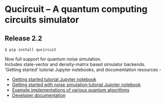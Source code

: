 # Qucircuit – A quantum computing circuits simulator
## Release 2.2

`$ pip install qucircuit`

Now full support for quantum noise simulation.  
Includes state-vector and density-matrix based simulator backends.  
'Getting started' tutorial Jupyter notebooks, and documentation resources - 
* [Getting started tutorial Jupyter notebook](https://github.com/atulvarshneya/quantum-computing/tree/master/examples/qckt/Getting-started-tutorial.ipynb)
* [Getting started with noise simulation tutorial Jupyter notebook](https://github.com/atulvarshneya/quantum-computing/tree/master/examples/qckt/Getting-started-tutorial-noise-sim.ipynb)
* [Example implementations of various quantum algorithms](https://github.com/atulvarshneya/quantum-computing/tree/master/examples/qckt)
* [Developer documentation](https://github.com/atulvarshneya/quantum-computing/blob/master/qucircuit/README.md)
